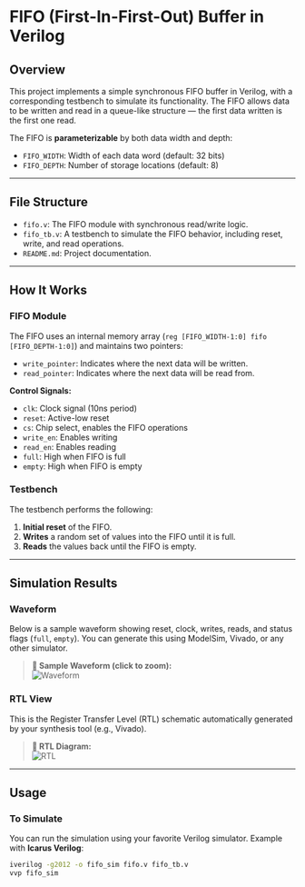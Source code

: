 # FIFO (First-In-First-Out) Buffer in Verilog

## Overview

This project implements a simple synchronous FIFO buffer in Verilog, with a corresponding testbench to simulate its functionality. The FIFO allows data to be written and read in a queue-like structure — the first data written is the first one read.

The FIFO is **parameterizable** by both data width and depth:
- `FIFO_WIDTH`: Width of each data word (default: 32 bits)
- `FIFO_DEPTH`: Number of storage locations (default: 8)

---

## File Structure

- `fifo.v`: The FIFO module with synchronous read/write logic.
- `fifo_tb.v`: A testbench to simulate the FIFO behavior, including reset, write, and read operations.
- `README.md`: Project documentation.

---

## How It Works

### FIFO Module

The FIFO uses an internal memory array (`reg [FIFO_WIDTH-1:0] fifo [FIFO_DEPTH-1:0]`) and maintains two pointers:
- `write_pointer`: Indicates where the next data will be written.
- `read_pointer`: Indicates where the next data will be read from.

**Control Signals:**
- `clk`: Clock signal (10ns period)
- `reset`: Active-low reset
- `cs`: Chip select, enables the FIFO operations
- `write_en`: Enables writing
- `read_en`: Enables reading
- `full`: High when FIFO is full
- `empty`: High when FIFO is empty

### Testbench

The testbench performs the following:
1. **Initial reset** of the FIFO.
2. **Writes** a random set of values into the FIFO until it is full.
3. **Reads** the values back until the FIFO is empty.

---

## Simulation Results

### Waveform

Below is a sample waveform showing reset, clock, writes, reads, and status flags (`full`, `empty`). You can generate this using ModelSim, Vivado, or any other simulator.

> **🔽 Sample Waveform (click to zoom):**  
> ![Waveform](waveform.png)

### RTL View

This is the Register Transfer Level (RTL) schematic automatically generated by your synthesis tool (e.g., Vivado).

> **🔽 RTL Diagram:**  
> ![RTL](rtl.png)

---

## Usage

### To Simulate

You can run the simulation using your favorite Verilog simulator. Example with **Icarus Verilog**:

```bash
iverilog -g2012 -o fifo_sim fifo.v fifo_tb.v
vvp fifo_sim
